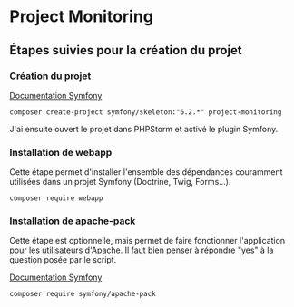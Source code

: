 # Project Monitoring

## Étapes suivies pour la création du projet

### Création du projet

[Documentation Symfony](https://symfony.com/doc/current/setup.html)

```shell
composer create-project symfony/skeleton:"6.2.*" project-monitoring
```

J'ai ensuite ouvert le projet dans PHPStorm et activé le plugin Symfony.

### Installation de webapp

Cette étape permet d'installer l'ensemble des dépendances couramment utilisées
dans un projet Symfony (Doctrine, Twig, Forms...).

```shell
composer require webapp
```

### Installation de apache-pack

Cette étape est optionnelle, mais permet de faire fonctionner l'application
pour les utilisateurs d'Apache.
Il faut bien penser à répondre "yes" à la question posée par le script.

[Documentation Symfony](https://symfony.com/doc/current/setup/web_server_configuration.html#adding-rewrite-rules)

```shell
composer require symfony/apache-pack
```